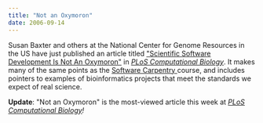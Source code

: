 ```yaml
---
title: "Not an Oxymoron"
date: 2006-09-14
---
```

Susan Baxter and others at the National Center for Genome Resources in the US have just published an article titled <a href="http://compbiol.plosjournals.org/perlserv/?request=get-document&doi=10.1371/journal.pcbi.0020087">"Scientific Software Development Is Not An Oxymoron"</a> in <a href="http://compbiol.plosjournals.org/"><em>PLoS Computational Biology</em></a>. It makes many of the same points as the <a href="http://www.swc.scipy.org">Software Carpentry </a>course, and includes pointers to examples of bioinformatics projects that meet the standards we expect of real science.

<strong>Update</strong>: "Not an Oxymoron" is the most-viewed article this week at <a href="http://compbiol.plosjournals.org/"><em>PLoS Computational Biology</em></a><em>!</em>
